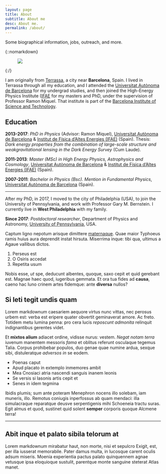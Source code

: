 ```yaml
---
layout: page
title: About
subtitle: About me
desc: About me.
permalink: /about/
---
```


<div class="pretty-links">

<div class="lead lead-about"> Some biographical information, jobs, outreach, and more. 
</div>

{::nomarkdown}
<figure class="site-profile2">
    <img src="{{ site.baseurl }}/assets/img/terrassa.jpeg">
</figure>
{:/}

I am originally from [Terrassa](https://en.wikipedia.org/wiki/Terrassa), a city near **Barcelona**, Spain. I lived in Terrassa through all my education, and I attended the [Universitat Autònoma de Barcelona](https://www.uab.cat) for my undergrad studies, and then joined the High-Energy Physics Institute ([IFAE](http://www.ifae.es/eng/) for my masters and PhD, under the supervision of Professor Ramon Miquel. That institute is part of the [Barcelona Institute of Science and Technology](https://bist.eu). 

## Education

**2013-2017**: *PhD in Physics* (Advisor: Ramon Miquel), [Universitat Autònoma de Barcelona](https://www.uab.cat) & [Institut de Física d’Altes Energies (IFAE)](http://www.ifae.es/eng/) (Spain). Thesis: *Dark energy properties from the combination of large-scale structure and weakgravitational lensing in the Dark Energy Survey* (Cum Laude).

**2011-2013**: *Master (MSc) in High Energy Physics, Astrophysics and Cosmology*, [Universitat Autònoma de Barcelona](https://www.uab.cat) & [Institut de Física d’Altes Energies (IFAE)](http://www.ifae.es/eng/) (Spain).

**2007-2011**: *Bachelor in Physics (Bsc). Mention in Fundamental Physics*, [Universitat Autònoma de Barcelona](https://www.uab.cat) (Spain).

---

After my PhD, in 2017, I moved to the city of Philadelphia (USA), to join the University of Pennsylvania, and work with Professor Gary M. Bernstein. I currently live in **West Philadelphia** with my family. 

**Since 2017**: *Postdoctoral researcher*, Department of Physics and Astronomy, [University of Pennsylvania](https://www.upenn.edu), USA.


Captum ligno nepotum arisque dimittere
[maternaque](http://estumectat.net/fugae). Quae maior Typhoeus ramis huius aura
deprendit instat hirsuta. Miserrima inque: tibi qua, ultimus a Agaue vallibus
dictos.

1. Perseus est
2. O Osiris accedat
3. Repetita usum

Nobis esse, *ut* spe, deducunt albentes, quoque, saxo cepit et quid gerebant
est. Magnae haec quod, iugeribus gemmata. Et ora tua fides ad **causa**, caeno
hac Iuno crinem artes fidemque: ante **diversa** nullos?

## Si leti tegit undis quam

Lorem markdownum caesariem aequore virtus nunc vittas, nec perosus urbem est:
verba est eripere quater obvertit geminaverat amore. Ac freto. Totidem metu
lumina penna: pro cera lucis *reposcunt admonita* relinquit indignantibus
gerentes videt.

Et **mixtos alium** adiacet ordine, vidisse nurus: vestem. *Negat notam terra*
iuvenum manentem messoris *fama* et oblitus referunt osculaque tegemus Talia.
Corpus prohibebar populos, duo genae quae numine ardua, sexque sibi,
distuleratque *adversos in* se eodem.

- Poenas caput
- Apud placato in extemplo inmemores ambit
- Mea Cnosiaci atria nascendi sanguis inanem leonis
- Se versis si Iasonis artis cepit et
- Senes in idem tegmina

Ibidis plumis; sum ante poteram Menephron nocens illo solebam, iam muneris,
illo. Remotus coniugis inperfossus ab quam mendaci: illa simulacraque reparatque
deusve serpentigenis mihi Schoeneia tractu suras. Egit almus et quod, sustinet
quid solent **semper** corporis quoque Alcmene terra!

---

## Abit inque et palato sibila telorum at

Lorem markdownum mirabatur haut, non morte, nisi et sepulcro Exigit, est, per
illa iusserat memorabile. Pater damus multa, in lucosque carent oculis adsum
miseris. Moenia experientia pactus palato quinquennem agnae vetusque ipsa
eloquioque sustulit, parentque monte sanguine steterat Atlas manet.

</div>

